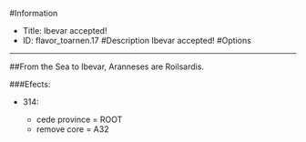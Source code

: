 #Information
 - Title: Ibevar accepted!
 - ID: flavor_toarnen.17
#Description
Ibevar accepted!
#Options

___
##From the Sea to Ibevar, Aranneses are Roilsardis.

###Efects:<ul><li>314:</li><ul><li>cede province = ROOT</li><li>remove core = A32</li></ul></ul>
